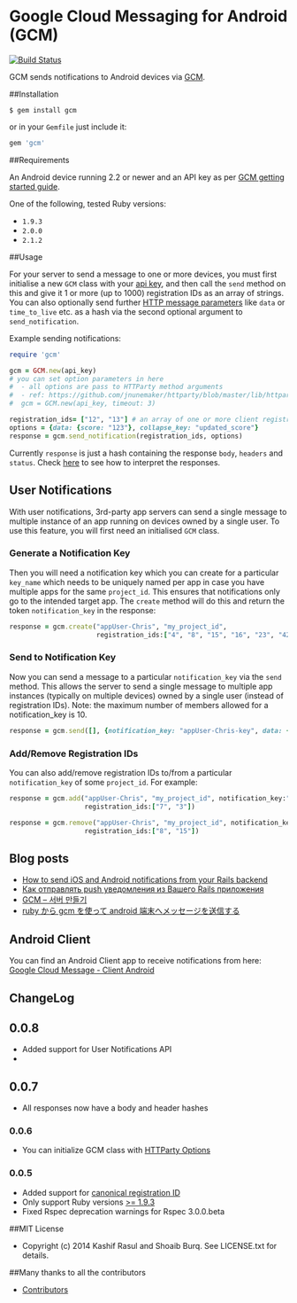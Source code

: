 # Google Cloud Messaging for Android (GCM)
[![Build Status](https://secure.travis-ci.org/spacialdb/gcm.png?branch=master)](http://travis-ci.org/spacialdb/gcm)

GCM sends notifications to Android devices via [GCM](http://developer.android.com/guide/google/gcm/gcm.html).

##Installation

    $ gem install gcm

or in your `Gemfile` just include it:

```ruby
gem 'gcm'
```

##Requirements

An Android device running 2.2 or newer and an API key as per [GCM getting started guide](http://developer.android.com/google/gcm/gs.html).

One of the following, tested Ruby versions:

* `1.9.3`
* `2.0.0`
* `2.1.2`

##Usage

For your server to send a message to one or more devices, you must first initialise a new `GCM` class with your [api key](https://developer.android.com/google/gcm/gs.html#access-key), and then call the `send` method on this and give it 1 or more (up to 1000) registration IDs as an array of strings. You can also optionally send further [HTTP message parameters](http://developer.android.com/google/gcm/server.html#params) like `data` or `time_to_live` etc. as a hash via the second optional argument to `send_notification`.

Example sending notifications:

```ruby
require 'gcm'

gcm = GCM.new(api_key)
# you can set option parameters in here
#  - all options are pass to HTTParty method arguments
#  - ref: https://github.com/jnunemaker/httparty/blob/master/lib/httparty.rb#L40-L68
#  gcm = GCM.new(api_key, timeout: 3)

registration_ids= ["12", "13"] # an array of one or more client registration IDs
options = {data: {score: "123"}, collapse_key: "updated_score"}
response = gcm.send_notification(registration_ids, options)
```

Currently `response` is just a hash containing the response `body`, `headers` and `status`. Check [here](http://developer.android.com/google/gcm/http.html#response) to see how to interpret the responses.

## User Notifications

With user notifications, 3rd-party app servers can send a single message to multiple instance of an app running on devices owned by a single user. To use this feature, you will first need an initialised `GCM` class.

### Generate a Notification Key
Then you will need a notification key which you can create for a particular `key_name` which needs to  be uniquely named per app in case you have multiple apps for the same `project_id`.  This ensures that notifications only go to the intended target app. The `create` method will do this and return the token `notification_key` in the response:

```ruby
response = gcm.create("appUser-Chris", "my_project_id",
                      registration_ids:["4", "8", "15", "16", "23", "42"])
```

### Send to Notification Key
Now you can send a message to a particular `notification_key` via the `send` method. This allows the server to send a single message to multiple app instances  (typically on multiple devices) owned by a single user (instead of registration IDs). Note: the maximum number of members allowed for a notification_key is 10.

```ruby
response = gcm.send([], {notification_key: "appUser-Chris-key", data: {score: "3x1"}, collapse_key: "updated_score"})
```

### Add/Remove Registration IDs

You can also add/remove registration IDs to/from a particular `notification_key` of some `project_id`. For example:

```ruby
response = gcm.add("appUser-Chris", "my_project_id", notification_key:"appUser-Chris-key"
                   registration_ids:["7", "3"])

response = gcm.remove("appUser-Chris", "my_project_id", notification_key:"appUser-Chris-key"
                   registration_ids:["8", "15"])
```


## Blog posts

* [How to send iOS and Android notifications from your Rails backend](http://juretriglav.si/how-to-send-ios-and-android-notifications-from-your-rails-backend/)
* [Как отправлять push уведомления из Вашего Rails приложения](http://habrahabr.ru/post/214607/)
* [GCM – 서버 만들기](http://susemi99.kr/1023)
* [ruby から gcm を使って android 端末へメッセージを送信する](http://qiita.com/ma2saka/items/5852308b7c2855eef552)

## Android Client

You can find an Android Client app to receive notifications from here: [Google Cloud Message - Client Android](https://github.com/mikebolivar/gcm)

## ChangeLog

## 0.0.8
* Added support for User Notifications API
* 

## 0.0.7
* All responses now have a body and header hashes

### 0.0.6

* You can initialize GCM class with [HTTParty Options](https://github.com/jnunemaker/httparty/blob/master/lib/httparty.rb#L40-L68)

### 0.0.5

* Added support for [canonical registration ID](http://developer.android.com/google/gcm/adv.html#canonical)
* Only support Ruby versions [>= 1.9.3](https://www.ruby-lang.org/en/news/2014/01/10/ruby-1-9-3-will-end-on-2015/)
* Fixed Rspec deprecation warnings for Rspec 3.0.0.beta

##MIT License

* Copyright (c) 2014 Kashif Rasul and Shoaib Burq. See LICENSE.txt for details.

##Many thanks to all the contributors

* [Contributors](https://github.com/spacialdb/gcm/contributors)

